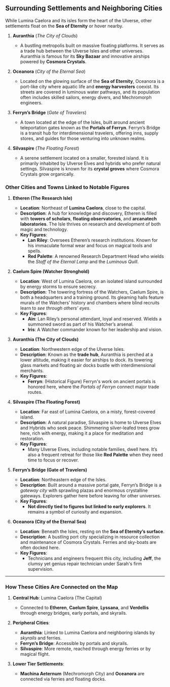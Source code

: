 ## **Surrounding Settlements and Neighboring Cities**

While Lumina Caelora and its isles form the heart of the Ulverse, other settlements float on the **Sea of Eternity** or hover nearby.

1. **Auranthia** (_The City of Clouds_)

   - A bustling metropolis built on massive floating platforms. It serves as a trade hub between the Ulverse Isles and other universes. Auranthia is famous for its **Sky Bazaar** and innovative airships powered by **Cosmora Crystals**.

2. **Oceanora** (_City of the Eternal Sea_)

   - Located on the glowing surface of the **Sea of Eternity**, Oceanora is a port-like city where aquatic life and **energy harvesters** coexist. Its streets are covered in luminous water pathways, and its population often includes skilled sailors, energy divers, and Mechromorph engineers.

3. **Ferryn’s Bridge** (_Gate of Travelers_)

   - A town located at the edge of the Isles, built around ancient teleportation gates known as the **Portals of Ferryn**. Ferryn’s Bridge is a transit hub for interdimensional travelers, offering inns, supply stores, and guides for those venturing into unknown realms.

4. **Silvaspire** (_The Floating Forest_)
   - A serene settlement located on a smaller, forested island. It is primarily inhabited by Ulverse Elves and hybrids who prefer natural settings. Silvaspire is known for its **crystal groves** where Cosmora Crystals grow organically.

### **Other Cities and Towns Linked to Notable Figures**

1. **Etheren (The Research Isle)**

   - **Location**: Northeast of **Lumina Caelora**, close to the capital.
   - **Description**: A hub for knowledge and discovery, Etheren is filled with **towers of scholars**, **floating observatories**, and **arcanatech laboratories**. The Isle thrives on research and development of both magic and technology.
   - **Key Figures**:
     - **Lan Riley**: Oversees Etheren’s research institutions. Known for his immaculate formal wear and focus on magical tools and spells.
     - **Red Palette**: A renowned Research Department Head who wields the _Staff of the Eternal Lamp_ and the _Luminous Quill_.

2. **Caelum Spire (Watcher Stronghold)**

   - **Location**: West of Lumina Caelora, on an isolated island surrounded by energy storms to ensure secrecy.
   - **Description**: The towering fortress of the Watchers, Caelum Spire, is both a headquarters and a training ground. Its gleaming halls feature murals of the Watchers’ history and chambers where blind recruits learn to _see through others’ eyes_.
   - **Key Figures**:
     - **Ain**: Lan Riley’s personal attendant, loyal and reserved. Wields a summoned sword as part of his Watcher’s arsenal.
     - **Iris**: A Watcher commander known for her leadership and vision.

3. **Auranthia (The City of Clouds)**

   - **Location**: Northwestern edge of the Ulverse Isles.
   - **Description**: Known as the **trade hub**, Auranthia is perched at a lower altitude, making it easier for airships to dock. Its towering glass markets and floating air docks bustle with interdimensional merchants.
   - **Key Figures**:
     - **Ferryn**: (Historical Figure) Ferryn's work on ancient portals is honored here, where the _Portals of Ferryn_ connect major trade routes.

4. **Silvaspire (The Floating Forest)**

   - **Location**: Far east of Lumina Caelora, on a misty, forest-covered island.
   - **Description**: A natural paradise, Silvaspire is home to Ulverse Elves and Hybrids who seek peace. Shimmering silver-leafed trees grow here, rich with energy, making it a place for meditation and restoration.
   - **Key Figures**:
     - Many Ulverse Elves, including notable families, dwell here. It’s also a frequent retreat for those like **Red Palette** when they need time to focus or recover.

5. **Ferryn’s Bridge (Gate of Travelers)**

   - **Location**: Northeastern edge of the Isles.
   - **Description**: Built around a massive portal gate, Ferryn’s Bridge is a _gateway city_ with sprawling plazas and enormous crystalline gateways. Explorers gather here before leaving for other universes.
   - **Key Figures**:
     - **Not directly tied to figures but linked to early explorers**. It remains a symbol of curiosity and expansion.

6. **Oceanora (City of the Eternal Sea)**
   - **Location**: Beneath the Isles, resting on the **Sea of Eternity’s surface**.
   - **Description**: A bustling port city specializing in resource collection and maintenance of Cosmora Crystals. Ferries and sky-boats are often docked here.
   - **Key Figures**:
     - Technicians and engineers frequent this city, including **Jeff**, the clumsy yet genius repair technician under Sarah's firm supervision.

---

### **How These Cities Are Connected on the Map**

1. **Central Hub**: Lumina Caelora (The Capital)

   - Connected to **Etheren**, **Caelum Spire**, **Lyssana**, and **Verdellis** through energy bridges, early portals, and skyrails.

2. **Peripheral Cities**:

   - **Auranthia**: Linked to Lumina Caelora and neighboring islands by _skyrails_ and ferries.
   - **Ferryn’s Bridge**: Accessible by portals and skyrails.
   - **Silvaspire**: More remote, reached through energy ferries or by magical flight.

3. **Lower Tier Settlements**:
   - **Machina Aeternum** (Mechromorph City) and **Oceanora** are connected via ferries and floating docks.
